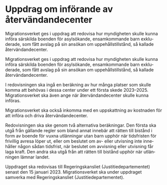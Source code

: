 # Uppdrag om införande av återvändandecenter

Migrations­verket ges i uppdrag att redovisa hur myndig­heten skulle kunna införa särskilda boenden för asyl­sökande, ensam­kommande barn exklu­derade, som fått avslag på sin ansökan om uppe­hålls­tillstånd, så kallade åter­vändande­center.

Migrations­verket ges i uppdrag att redovisa hur myndig­heten skulle kunna införa särskilda boenden för asyl­sökande, ensam­kommande barn exklu­derade, som fått avslag på sin ansökan om uppe­hålls­tillstånd, så kallade åter­vändande­center.

I redo­vis­ningen ska ingå en beräk­ning av hur många platser som skulle komma att behövas i dessa center under ett första skede 2023–2025. Migrations­verket ska även ange när åter­vändande­center skulle kunna införas.

Migrations­verket ska också inkomma med en upp­skatt­ning av kost­naden för att införa och driva åter­vändande­center.

Redo­vis­ningen ska ske genom två alter­nativa beräkningar. Den första ska utgå från gällande regler som bland annat inne­bär att rätten till bistånd i form av boende för vuxna utlän­ningar utan barn upphör när tids­fristen för frivillig avresa löper ut, eller om beslutet om av- eller utvisning inte inne­håller någon sådan tidsfrist, när beslutet om avvisning eller utvis­ning får laga kraft. Den andra ska utgå från att rätten till bistånd upphör när utlän­ningen lämnar landet.

Uppdraget ska redo­visas till Regerings­kansliet (Justitie­departe­mentet) senast den 15 januari 2023. Migrations­verket ska under upp­draget samverka med Regerings­kansliet (Justitie­departe­mentet).
